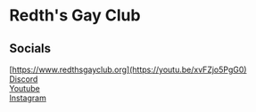 # Redth's Gay Club
## Socials
[https://www.redthsgayclub.org](https://youtu.be/xvFZjo5PgG0) <br />
[Discord](https://discord.gg/uymGFKBGWG) <br />
[Youtube](https://youtu.be/iKRXIkboIqo?t=8) <br />
[Instagram](https://youtu.be/JB3INq8n9is)
